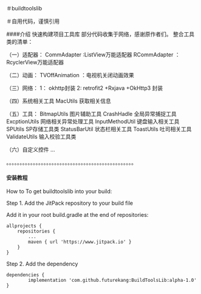 ＃buildtoolslib

＃自用代码，谨慎引用


####介绍
快速构建项目工具库
部分代码收集于网络，感谢原作者们。
整合工具类的清单：

（一）适配器：
CommAdapter :ListView万能适配器
RCommAdapter ：RcyclerView万能适配器

（二）动画：
TVOffAnimation ：电视机关闭动画效果

（三）网络：
1： okhttp封装 
2:  retrofit2 +Rxjava +OkHttp3 封装

（四）系统相关工具
MacUtils 获取相关信息

（五）工具：
BitmapUtils  图片辅助工具
CrashHadle   全局异常捕捉工具
ExcptionUtils 网络相关异常处理工具
InputMethodUtil 键盘输入相关工具
SPUtils   SP存储工具类
StatusBarUtil     状态栏相关工具
ToastUtils    吐司相关工具
ValidateUtils   输入校验工具类

（六）自定义控件
 ...








。。。。。。。。。。。。。。。。。。。。。。。。。。。。。。。。。。。。。。。。。。。。。。。。


#### 安装教程

How to
To get buildtoolslib into your build:

Step 1. Add the JitPack repository to your build file

Add it in your root build.gradle at the end of repositories:

	allprojects {
		repositories {
			...
			maven { url 'https://www.jitpack.io' }
		}
	}
Step 2. Add the dependency

	dependencies {
	        implementation 'com.github.futurekang:BuildToolsLib:alpha-1.0'
	}
 


 
 
